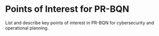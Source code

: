 # Points of Interest for PR-BQN

List and describe key points of interest in PR-BQN for cybersecurity and operational planning.
